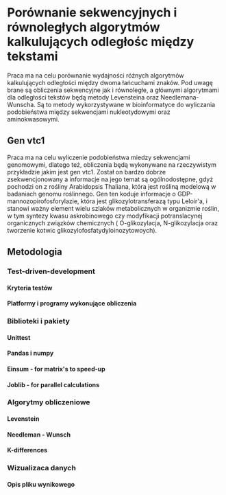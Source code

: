 # Porównanie sekwencyjnych i równoległych algorytmów kalkulujących odległośc między tekstami

Praca ma na celu porównanie wydajności różnych algorytmów kalkulujących odległości między dwoma łańcuchami znaków. 
Pod uwagę brane są obliczenia sekwencyjne jak i równoległe, a głównymi algorytmami dla odległości tekstów będą metody 
Levensteina oraz Needlemana-Wunscha. Są to metody wykorzystywane w bioinformatyce do wyliczania podobieństwa między 
sekwencjami nukleotydowymi oraz aminokwasowymi. 


## Gen vtc1

Praca ma na celu wyliczenie podobieństwa miedzy sekwencjami genomowymi, dlatego też, obliczenia będą wykonywane 
na rzeczywistym przykładzie jakim jest gen vtc1. Został on bardzo dobrze zsekwencjonowany a informacje na jego 
temat są ogólnodostępne, gdyż pochodzi on z rośliny Arabidopsis Thaliana, która jest rośliną modelową w badaniach 
genomu roślinnego. Gen ten koduje informacje o GDP-mannozopirofosforylazie, która jest glikozylotransferazą typu 
Leloir'a, i stanowi ważny element wielu szlaków metabolicznych w organizmie roślin, w tym syntezy kwasu askrobinowego 
czy modyfikacji potranslacynej organicznych związków chemicznych ( O-glikozylacja, N-glikozylacja oraz tworzenie 
kotwic glikozylofosfatydyloinozytowoych). 


## Metodologia


### Test-driven-development
#### Kryteria testów
#### Platformy i programy wykonujące obliczenia


### Biblioteki i pakiety
#### Unittest
#### Pandas i numpy
#### Einsum - for matrix's to speed-up
#### Joblib - for parallel calculations


### Algorytmy obliczeniowe
#### Levenstein
#### Needleman - Wunsch
#### K-differences

### Wizualizaca danych
#### Opis pliku wynikowego
